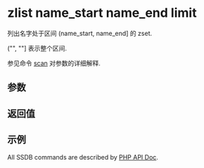 # zlist name_start name_end limit

列出名字处于区间 (name_start, name_end] 的 zset.

("", ""] 表示整个区间.

参见命令 [scan](./scan.html) 对参数的详细解释.

## 参数

## 返回值

## 示例

All SSDB commands are described by [PHP API Doc](http://ssdb.io/docs/php/).
